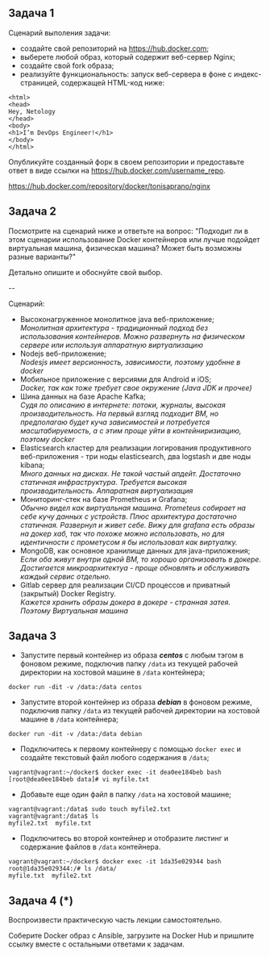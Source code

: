 ## Задача 1

Сценарий выполения задачи:

- создайте свой репозиторий на https://hub.docker.com;
- выберете любой образ, который содержит веб-сервер Nginx;
- создайте свой fork образа;
- реализуйте функциональность:
запуск веб-сервера в фоне с индекс-страницей, содержащей HTML-код ниже:
```
<html>
<head>
Hey, Netology
</head>
<body>
<h1>I’m DevOps Engineer!</h1>
</body>
</html>
```
Опубликуйте созданный форк в своем репозитории и предоставьте ответ в виде ссылки на https://hub.docker.com/username_repo.

https://hub.docker.com/repository/docker/tonisaprano/nginx

## Задача 2

Посмотрите на сценарий ниже и ответьте на вопрос:
"Подходит ли в этом сценарии использование Docker контейнеров или лучше подойдет виртуальная машина, физическая машина? Может быть возможны разные варианты?"

Детально опишите и обоснуйте свой выбор.

--

Сценарий:

- Высоконагруженное монолитное java веб-приложение;      
*Монолитная архитектура - традиционный подход без использования контейнеров. Можно развернуть на физическом сервере или используя аппаратную виртуализацию*
- Nodejs веб-приложение;      
*Nodesjs имеет версионность, зависимости, поэтому удобнне в docker*
- Мобильное приложение c версиями для Android и iOS;   
*Docker, так как тоже требует свое окружение (Java JDK и прочее)*
- Шина данных на базе Apache Kafka;   
*Судя по описанию в интернете: потоки, журналы, высокая производительность. На первый взгляд подходит ВМ, но предполагаю будет куча зависимостей и потребуется масштабируемость, а с этим проще уйти в контейниризиацию, поэтому docker*
- Elasticsearch кластер для реализации логирования продуктивного веб-приложения - три ноды elasticsearch, два logstash и две ноды kibana;      
*Много данных на дисках. Не такой частый апдейт. Достаточно статичная инфраструктура. Требуется высокая производительность. Аппаратная виртуализация*
- Мониторинг-стек на базе Prometheus и Grafana;      
*Обычно видел как виртуальная машина. Prometeus собирает на себе кучу данных с устройств. Плюс архитектура достаточно статичная. Развернул и живет себе. Вижу для grafana есть образы на докер хаб, так что похоже можно использовать, но для идентичности с прометусом я бы использовал как виртуалку.*
- MongoDB, как основное хранилище данных для java-приложения;   
*Если оба живут внутри одной ВМ, то хорошо организовать в докере. Достигается микроархитектуа - проще обновлять и обслуживать каждый сервис отдельно.*
- Gitlab сервер для реализации CI/CD процессов и приватный (закрытый) Docker Registry.   
*Кажется хранить образы докера в докере - странная затея. Поэтому Виртуальная машина*



## Задача 3

- Запустите первый контейнер из образа ***centos*** c любым тэгом в фоновом режиме, подключив папку ```/data``` из текущей рабочей директории на хостовой машине в ```/data``` контейнера;   
```
docker run -dit -v /data:/data centos
```
- Запустите второй контейнер из образа ***debian*** в фоновом режиме, подключив папку ```/data``` из текущей рабочей директории на хостовой машине в ```/data``` контейнера;   
```
docker run -dit -v /data:/data debian
```
- Подключитесь к первому контейнеру с помощью ```docker exec``` и создайте текстовый файл любого содержания в ```/data```;   
```
vagrant@vagrant:~/docker$ docker exec -it dea0ee184beb bash
[root@dea0ee184beb data]# vi myfile.txt 
```
- Добавьте еще один файл в папку ```/data``` на хостовой машине;   
```
vagrant@vagrant:/data$ sudo touch myfile2.txt
vagrant@vagrant:/data$ ls
myfile2.txt  myfile.txt
```
- Подключитесь во второй контейнер и отобразите листинг и содержание файлов в ```/data``` контейнера.   
```
vagrant@vagrant:~/docker$ docker exec -it 1da35e029344 bash
root@1da35e029344:/# ls /data/
myfile.txt  myfile2.txt
```

## Задача 4 (*)

Воспроизвести практическую часть лекции самостоятельно.

Соберите Docker образ с Ansible, загрузите на Docker Hub и пришлите ссылку вместе с остальными ответами к задачам.
